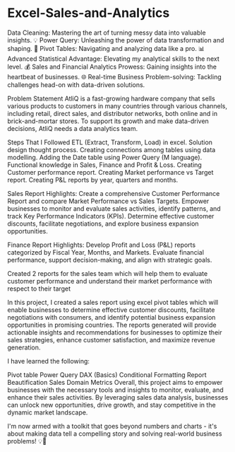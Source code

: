# Excel-Sales-and-Analytics
Data Cleaning: Mastering the art of turning messy data into valuable insights. 💡 Power Query: Unleashing the power of data transformation and shaping. 🔄 Pivot Tables: Navigating and analyzing data like a pro. 📊 Advanced Statistical Advantage: Elevating my analytical skills to the next level. 💰 Sales and Financial Analytics Prowess: Gaining insights into the heartbeat of businesses. 🌐 Real-time Business Problem-solving: Tackling challenges head-on with data-driven solutions.

Problem Statement AtliQ is a fast-growing hardware company that sells various products to customers in many countries through various channels, including retail, direct sales, and distributor networks, both online and in brick-and-mortar stores. To support its growth and make data-driven decisions, AtliQ needs a data analytics team.

Steps That I Followed ETL (Extract, Transform, Load) in excel. Solution design thought process. Creating connections among tables using data modelling. Adding the Date table using Power Query (M language). Functional knowledge in Sales, Finance and Profit & Loss. Creating Customer performance report. Creating Market performance vs Target report. Creating P&L reports by year, quarters and months.

Sales Report Highlights: Create a comprehensive Customer Performance Report and compare Market Performance vs Sales Targets. Empower businesses to monitor and evaluate sales activities, identify patterns, and track Key Performance Indicators (KPIs). Determine effective customer discounts, facilitate negotiations, and explore business expansion opportunities.

Finance Report Highlights: Develop Profit and Loss (P&L) reports categorized by Fiscal Year, Months, and Markets. Evaluate financial performance, support decision-making, and align with strategic goals.

Created 2 reports for the sales team which will help them to evaluate customer performance and understand their market performance with respect to their target

In this project, I created a sales report using excel pivot tables which will enable businesses to determine effective customer discounts, facilitate negotiations with consumers, and identify potential business expansion opportunities in promising countries. The reports generated will provide actionable insights and recommendations for businesses to optimize their sales strategies, enhance customer satisfaction, and maximize revenue generation.

I have learned the following:

Pivot table
Power Query
DAX (Basics)
Conditional Formatting
Report Beautification
Sales Domain Metrics
Overall, this project aims to empower businesses with the necessary tools and insights to monitor, evaluate, and enhance their sales activities. By leveraging sales data analysis, businesses can unlock new opportunities, drive growth, and stay competitive in the dynamic market landscape.

I'm now armed with a toolkit that goes beyond numbers and charts - it's about making data tell a compelling story and solving real-world business problems! 💡💼

